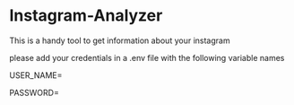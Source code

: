 # Instagram-Analyzer
This is a handy tool to get information about your instagram

please add your credentials in a .env file with the following variable names

USER_NAME=

PASSWORD=
